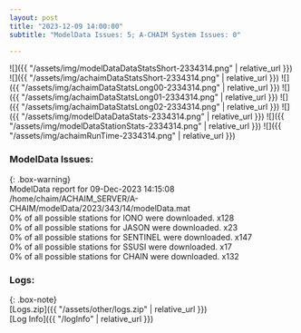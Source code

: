 ```yaml
---
layout: post
title: "2023-12-09 14:00:00"
subtitle: "ModelData Issues: 5; A-CHAIM System Issues: 0"

---
```


![]({{ "/assets/img/modelDataDataStatsShort-2334314.png" | relative_url }})
![]({{ "/assets/img/achaimDataStatsShort-2334314.png" | relative_url }})
![]({{ "/assets/img/achaimDataStatsLong00-2334314.png" | relative_url }})
![]({{ "/assets/img/achaimDataStatsLong01-2334314.png" | relative_url }})
![]({{ "/assets/img/achaimDataStatsLong02-2334314.png" | relative_url }})
![]({{ "/assets/img/modelDataDataStats-2334314.png" | relative_url }})
![]({{ "/assets/img/modelDataStationStats-2334314.png" | relative_url }})
![]({{ "/assets/img/achaimRunTime-2334314.png" | relative_url }})


### ModelData Issues:  
  
{: .box-warning}  
 ModelData report for 09-Dec-2023 14:15:08   
 /home/chaim/ACHAIM_SERVER/A-CHAIM/modelData/2023/343/14/modelData.mat   
 0% of all possible stations for IONO were downloaded. x128   
 0% of all possible stations for JASON were downloaded. x23   
 0% of all possible stations for SENTINEL were downloaded. x147   
 0% of all possible stations for SSUSI were downloaded. x17   
 0% of all possible stations for CHAIN were downloaded. x132   
  


### Logs:  
  
{: .box-note}  
[Logs.zip]({{ "/assets/other/logs.zip" | relative_url }})  
[Log Info]({{ "/logInfo" | relative_url }})  
